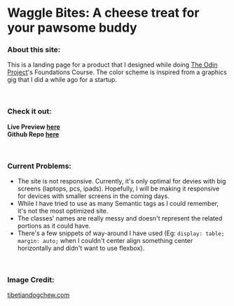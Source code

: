 # Waggle Bites: A cheese treat for your pawsome buddy  

### About this site:  
This is a landing page for a product that I designed while doing [The Odin Project](https://www.theodinproject.com/)'s Foundations Course. The color scheme is inspired from a graphics gig that I did a while ago for a startup.  

&nbsp;  

### Check it out:  

**Live Preview [here](https://sangamhoni.github.io/odin-landing-page/)**  
**Github Repo [here](https://github.com/sangamhoni/odin-landing-page)**  

&nbsp;  

### Current Problems:  
- The site is not responsive. Currently, it's only optimal for devies with big screens (laptops, pcs, ipads). Hopefully, I will be making it responsive for devices with smaller screens in the coming days.  
- While I have tried to use as many Semantic tags as I could remember, it's not the most optimized site.  
- The classes' names are really messy and doesn't represent the related portions as it could have.  
- There's a few snippets of way-around I have used (Eg: ```display: table; margin: auto;``` when I couldn't center align something center horizontally and didn't want to use flexbox).

&nbsp;  

### Image Credit:  
[tibetiandogchew.com](https://tibetandogchew.com/blogs/blog/how-are-yak-cheese-dog-chews-made)  
